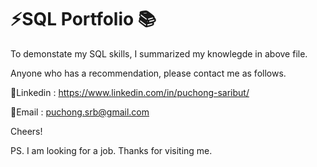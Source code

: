# ⚡SQL Portfolio 📚

To demonstate my SQL skills, I summarized my knowlegde in above file.

Anyone who has a recommendation, please contact me as follows.

🔗Linkedin : https://www.linkedin.com/in/puchong-saribut/

🔗Email : puchong.srb@gmail.com

Cheers!

PS. I am looking for a job. Thanks for visiting me.
